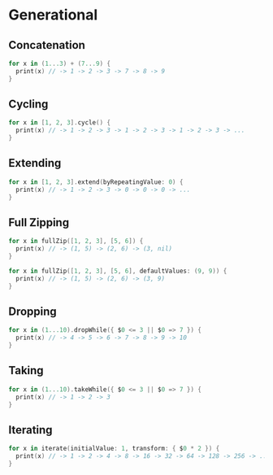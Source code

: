 # Generational

## Concatenation
```swift
for x in (1...3) + (7...9) {
  print(x) // -> 1 -> 2 -> 3 -> 7 -> 8 -> 9
}
```

## Cycling
```swift
for x in [1, 2, 3].cycle() {
  print(x) // -> 1 -> 2 -> 3 -> 1 -> 2 -> 3 -> 1 -> 2 -> 3 -> ...
}
```

## Extending
```swift
for x in [1, 2, 3].extend(byRepeatingValue: 0) {
  print(x) // -> 1 -> 2 -> 3 -> 0 -> 0 -> 0 -> ...
}
```

## Full Zipping
```swift
for x in fullZip([1, 2, 3], [5, 6]) {
  print(x) // -> (1, 5) -> (2, 6) -> (3, nil)
}

for x in fullZip([1, 2, 3], [5, 6], defaultValues: (9, 9)) {
  print(x) // -> (1, 5) -> (2, 6) -> (3, 9)
}
```

## Dropping
```swift
for x in (1...10).dropWhile({ $0 <= 3 || $0 => 7 }) {
  print(x) // -> 4 -> 5 -> 6 -> 7 -> 8 -> 9 -> 10
}
```

## Taking
```swift
for x in (1...10).takeWhile({ $0 <= 3 || $0 => 7 }) {
  print(x) // -> 1 -> 2 -> 3
}
```

## Iterating
```swift
for x in iterate(initialValue: 1, transform: { $0 * 2 }) {
  print(x) // -> 1 -> 2 -> 4 -> 8 -> 16 -> 32 -> 64 -> 128 -> 256 -> ...
}
```
